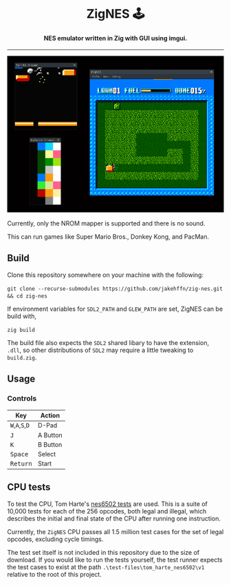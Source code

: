 <h1 align=center>
    ZigNES 🕹️
</h1>  
<h4 align=center>
    NES emulator written in Zig with GUI using imgui.
</h4>

---

![ZigNES exampe](media/example-lawn-mower.png)

Currently, only the NROM mapper is supported and there is no sound.

This can run games like Super Mario Bros., Donkey Kong, and PacMan.

## Build

Clone this repository somewhere on your machine with the following:

`git clone --recurse-submodules https://github.com/jakehffn/zig-nes.git && cd zig-nes`

If environment variables for `SDL2_PATH` and `GLEW_PATH` are set, ZigNES can be build with,

`zig build`

The build file also expects the `SDL2` shared libary to have the extension, `.dll`, so other distributions of `SDL2` may require a little tweaking to `build.zig`.


## Usage
### Controls
| Key | Action |
|-----|---------|
| <kbd>W</kbd>,<kbd>A</kbd>,<kbd>S</kbd>,<kbd>D</kbd> | D-Pad |
| <kbd>J</kbd> | A Button |
| <kbd>K</kbd> | B Button |
| <kbd>Space</kbd> | Select |
| <kbd>Return</kbd> | Start |

## CPU tests
To test the CPU, Tom Harte's [nes6502 tests](https://github.com/TomHarte/ProcessorTests/tree/main/nes6502) are used. This is a suite of 10,000 tests for each of the 256 opcodes, both legal and illegal, which describes the initial and final state of the CPU after running one instruction.

Currently, the `ZigNES` CPU passes all 1.5 million test cases for the set of legal opcodes, excluding cycle timings.

The test set itself is not included in this repository due to the size of download. If you would like to run the tests yourself, the test runner expects the test cases to exist at the path `.\test-files\tom_harte_nes6502\v1` relative to the root of this project. 